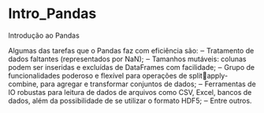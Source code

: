 # Intro_Pandas
Introdução ao Pandas  



Algumas das tarefas que o Pandas faz com eficiência são:
‒ Tratamento de dados faltantes (representados por NaN);
‒ Tamanhos mutáveis: colunas podem ser inseridas e excluídas de 
DataFrames com facilidade;
‒ Grupo de funcionalidades poderoso e flexível para operações de splitapply-combine, para agregar e transformar conjuntos de dados;
‒ Ferramentas de IO robustas para leitura de dados de arquivos como 
CSV, Excel, bancos de dados, além da possibilidade de se utilizar o 
formato HDF5;
‒ Entre outros.
